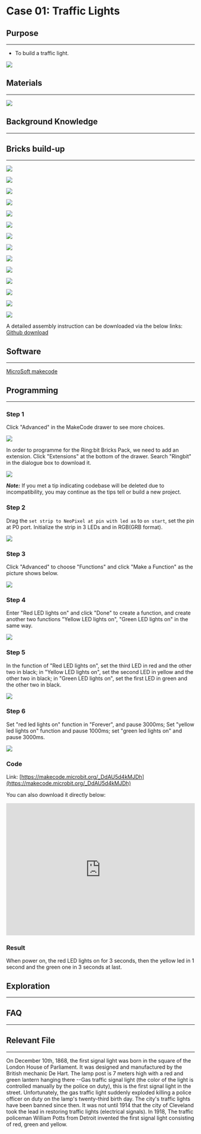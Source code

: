 # Case 01: Traffic Lights

## Purpose
---

- To build a traffic light.




![](./images/Ringbit_Bricks_Pack_case_en_01_01.png)




## Materials
---



![](./images/Ringbit_Bricks_Pack_case_en_01_02.png)




## Background Knowledge
---

## Bricks build-up
---


![](./images/Ringbit_Bricks_Pack_step_01_01.png)

![](./images/Ringbit_Bricks_Pack_step_01_02.png)

![](./images/Ringbit_Bricks_Pack_step_01_03.png)

![](./images/Ringbit_Bricks_Pack_step_01_04.png)

![](./images/Ringbit_Bricks_Pack_step_01_05.png)

![](./images/Ringbit_Bricks_Pack_step_01_06.png)

![](./images/Ringbit_Bricks_Pack_step_01_07.png)

![](./images/Ringbit_Bricks_Pack_step_01_08.png)

![](./images/Ringbit_Bricks_Pack_step_01_09.png)

![](./images/Ringbit_Bricks_Pack_step_01_10.png)

![](./images/Ringbit_Bricks_Pack_step_01_11.png)

![](./images/Ringbit_Bricks_Pack_step_01_12.png)

![](./images/Ringbit_Bricks_Pack_step_01_13.png)

![](./images/Ringbit_Bricks_Pack_step_01_14.png)

A detailed assembly instruction can be downloaded via the below links:
[Github download ](https://github.com/elecfreaks/learn-cn/raw/master/microbitKit/ring_bit_bricks_pack/files/Ringbit_Bricks_Pack_step_01_v1.1.pdf)

## Software
---



[MicroSoft makecode](https://makecode.microbit.org/#)

## Programming
---

### Step 1
 Click "Advanced" in the MakeCode drawer to see more choices.





![](./images/Ringbit_Bricks_Pack_case_en_01_03.png)



In order to programme for the Ring:bit Bricks Pack, we need to add an extension. Click  "Extensions" at the bottom of the drawer. Search "Ringbit" in the dialogue box to download it. 


![](./images/Ringbit_Bricks_Pack_case_en_01_04.png)



***Note:*** If you met a tip indicating codebase will be deleted due to incompatibility, you may continue as the tips tell or build a new project. 

### Step 2

Drag the `set strip to NeoPixel at pin with led as` to `on start`, set the pin at P0 port. Initialize the strip in 3 LEDs and in RGB(GRB format).



![](./images/Ringbit_Bricks_Pack_case_en_01_05.png)


### Step 3

Click "Advanced" to choose "Functions" and click "Make a Function" as the picture shows below. 


![](./images/Ringbit_Bricks_Pack_case_en_01_06.png)



### Step 4

Enter "Red LED lights on" and click "Done" to create a function, and create another two functions "Yellow LED lights on", "Green LED lights on" in the same way. 


![](./images/Ringbit_Bricks_Pack_case_en_01_07.png)

### Step 5

In the function of "Red LED lights on", set the third LED in red and the other two in black;  in "Yellow LED lights on", set the second LED in yellow and the other two in black; in "Green LED lights on", set the first LED in green and the other two in black.


![](./images/Ringbit_Bricks_Pack_case_en_01_08.png)



### Step 6

 Set "red led lights on" function in "Forever", and pause 3000ms; Set "yellow led lights on" function and pause 1000ms; set "green led lights on" and pause 3000ms. 



![](./images/Ringbit_Bricks_Pack_case_en_01_09.png)




### Code

Link: [https://makecode.microbit.org/_DdAU5d4kMJDh](https://makecode.microbit.org/_DdAU5d4kMJDh)

You can also download it directly below:

<div style="position:relative;height:0;padding-bottom:70%;overflow:hidden;"><iframe style="position:absolute;top:0;left:0;width:100%;height:100%;" src="https://makecode.microbit.org/#pub:_DdAU5d4kMJDh]" frameborder="0" sandbox="allow-popups allow-forms allow-scripts allow-same-origin"></iframe></div>  

### Result

When power on, the red LED lights on for 3 seconds, then the yellow led in 1 second and the green one in 3 seconds at last. 

## Exploration
---

## FAQ
---
## Relevant File
---
On December 10th, 1868, the first signal light was born in the square of the London House of Parliament. It was designed and manufactured by the British mechanic De Hart. The lamp post is 7 meters high with a red and green lantern hanging there --Gas traffic signal light (the color of the light is controlled manually by the police on duty), this is the first signal light in the street. Unfortunately, the gas traffic light suddenly exploded killing a police officer on duty on the lamp's twenty-third birth day. The city's traffic lights have been banned since then.
It was not until 1914 that the city of Cleveland took the lead in restoring traffic lights (electrical signals).
In 1918, The traffic policeman William Potts from Detroit invented the first signal light consisting of red, green and yellow.

